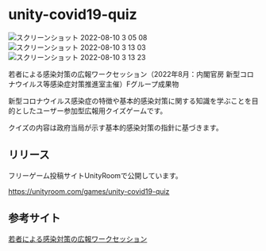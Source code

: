 # unity-covid19-quiz

![スクリーンショット 2022-08-10 3 05 08](https://user-images.githubusercontent.com/69742127/183727850-e99b5920-7111-460e-87e2-a4082db31c73.png) ![スクリーンショット 2022-08-10 3 13 03](https://user-images.githubusercontent.com/69742127/183729895-c53a6ad1-e602-458f-85af-c5a9e6ed391b.png) ![スクリーンショット 2022-08-10 3 13 23](https://user-images.githubusercontent.com/69742127/183729944-a3282ddc-d099-42a7-bb82-d5e668d687b1.png)


若者による感染対策の広報ワークセッション（2022年8月：内閣官房 新型コロナウイルス等感染症対策推進室主催）Fグループ成果物

新型コロナウイルス感染症の特徴や基本的感染対策に関する知識を学ぶことを目的としたユーザー参加型広報用クイズゲームです。

クイズの内容は政府当局が示す基本的感染対策の指針に基づきます。

## リリース
フリーゲーム投稿サイトUnityRoomで公開しています。

https://unityroom.com/games/unity-covid19-quiz

## 参考サイト
[若者による感染対策の広報ワークセッション](https://corona.go.jp/together/event/)
